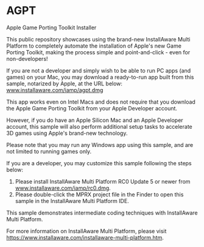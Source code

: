 # AGPT
Apple Game Porting Toolkit Installer

This public repository showcases using the brand-new InstallAware Multi Platform to completely automate the installation of Apple's new Game Porting Toolkit, making the process simple and point-and-click - even for non-developers!

If you are not a developer and simply wish to be able to run PC apps (and games) on your Mac, you may download a ready-to-run app built from this sample, notarized by Apple, at the URL below:
www.installaware.com/iamp/agpt.dmg

This app works even on Intel Macs and does not require that you download the Apple Game Porting Toolkit from your Apple Developer account.

However, if you do have an Apple Silicon Mac and an Apple Developer account, this sample will also perform additional setup tasks to accelerate 3D games using Apple's brand-new technology.

Please note that you may run any Windows app using this sample, and are not limited to running games only.

If you are a developer, you may customize this sample following the steps below:

1) Please install InstallAware Multi Platform RC0 Update 5 or newer from www.installaware.com/iamp/rc0.dmg.
2) Please double-click the MPRX project file in the Finder to open this sample in the InstallAware Multi Platform IDE.

This sample demonstrates intermediate coding techniques with InstallAware Multi Platform.

For more information on InstallAware Multi Platform, please visit https://www.installaware.com/installaware-multi-platform.htm.
